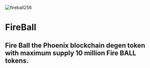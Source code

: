 
![fireball256](https://user-images.githubusercontent.com/110438409/182365772-4a5d08bf-e5b5-4ec2-87fd-f08b6bf15277.png)

# FireBall
## Fire Ball the Phoenix blockchain degen token with maximum supply 10 million Fire BALL tokens.
